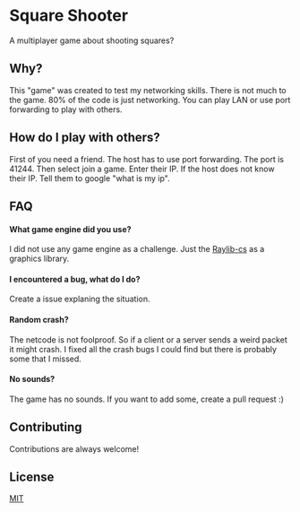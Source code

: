 
# Square Shooter
A multiplayer game about shooting squares?

## Why?
This "game" was created to test my networking skills. There is not much to the game.
80% of the code is just networking. You can play LAN or use port forwarding to play with others. 

## How do I play with others?
First of you need a friend. The host has to use port forwarding. The port is 41244. 
Then select join a game. Enter their IP. If the host does not know their IP. Tell them to  google "what is my ip". 



## FAQ

#### What game engine did you use?

I did not use any game engine as a challenge. Just the [Raylib-cs](https://github.com/chrisdill/raylib-cs) as a graphics library.

#### I encountered a bug, what do I do?

Create a issue explaning the situation. 

#### Random crash?

The netcode is not foolproof. So if a client or a server sends a weird packet it might crash. I fixed all the crash bugs I could find but there is probably some that I missed.

#### No sounds?

The game has no sounds.
If you want to add some, create a pull request :)

## Contributing

Contributions are always welcome!


## License

[MIT](https://choosealicense.com/licenses/mit/)

